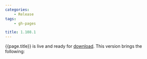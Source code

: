 ```yaml
---
categories:
    - Release
tags:
    - gh-pages

title: 1.108.1
---
```


{{page.title}} is live and ready for [download](https://github.com/MaibornWolff/codecharta/releases/tag/{{page.title}}). This version brings the following:

